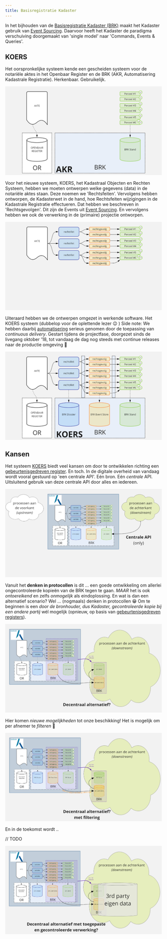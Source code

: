 ```yaml
---
title: Basisregistratie Kadaster
---
```

In het bijhouden van de <a href="" target="_blank">Basisregistratie Kadaster (BRK)</a> maakt het
Kadaster gebruik van [Event Sourcing](../../achtergrond/event-sourcing.md). Daarvoor heeft het
Kadaster de paradigma verschuiving doorgemaakt van 'single model' naar 'Commands, Events & Queries'.

## KOERS

Het oorspronkelijke systeem kende een gescheiden systeem voor de notariële aktes in het Openbaar
Register en de BRK (AKR, Automatisering Kadastrale Registratie). Herkenbaar. Gebruikelijk.

![BRK 1978](./koers/brk-1978.jpg)

Voor het nieuwe systeem, KOERS, het Kadastraal Objecten en Rechten Systeem, hebben we moeten
ontwerpen welke gegevens (data) in de notariële aktes staan. Deze noemen we 'Rechtsfeiten'.
Vervolgens hebben ontworpen, de Kadasterwet in de hand, hoe Rechtsfeiten wijzigingen in de
Kadastrale Registratie effectueren. Dat  hebben we beschreven in 'Rechtsgevolgen'. Dit zijn de
Events uit [Event Sourcing](../achtergrond/event-sourcing.md). En vervolgens hebben we ook de
verwerking in de (primaire) projectie ontworpen.

![BRK Paradigm Shift](./koers/brk-paradigm-shift.jpg)

Uiteraard hebben we de ontwerpen omgezet in werkende software. Het KOERS systeem (dubbelop voor de
oplettende lezer :wink: ) Side note: We hebben daarbij [automatisering](../automatisering.md)
serieus genomen door de toepassing van _continuous delivery_. Gestart tijdens de projectfase,
doorgezet sinds de livegang oktober '18, tot vandaag de dag nog steeds met continue releases naar de
productie omgeving :muscle:

![BRK KOERS](./koers/brk-koers.jpg)

## Kansen

Het systeem [KOERS](#koers) biedt veel kansen om door te ontwikkelen richting een
[gebeurtenisgedreven register](../oplossingen.md#gebeurtenisgedreven-registers). En toch. In de
digitale overheid van vandaag wordt vooral gestuurd op 'een centrale API'. Eén bron. Eén _centrale_
API. Uitsluitend gebruik van deze centrale API door alles en iedereen.

![BRK Centrale API](./koers/brk-central-api.jpg)

Vanuit het **denken in protocollen** is dit ... een goede ontwikkeling om allerlei ongecontroleerde
kopieën van de BRK tegen te gaan. _MAAR_ het is ook _ontoereikend_ en zelfs _onmogelijk_ als
eindoplossing. En wat is dan een alternatief scenario? Wel ... (nogmaals) denken in protocollen
:grin: Om te beginnen is een _door de bronhouder, dus Kadaster, gecontroleerde kopie bij een andere
partij_ wél mogelijk (opnieuw, op basis van [gebeurtenisgedreven
registers](../oplossingen.md#gebeurtenisgedreven-registers)).

![BRK Remote Store](./koers/brk-remote-store.jpg)

Hier komen _nieuwe mogelijkheden_ tot onze beschikking! Het is mogelijk om per afnemer te _filteren_ :muscle:

![BRK Remote Store with Filtering](./koers/brk-remote-store-filtered.jpg)

En in de toekomst wordt ..

// TODO

![BRK Remote Store 3rd Party](./koers/brk-remote-store-3rd-party.jpg)
